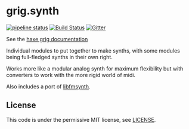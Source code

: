 # grig.synth

[![pipeline status](https://gitlab.com/haxe-grig/grig.audio/badges/master/pipeline.svg)](https://gitlab.com/haxe-grig/grig.audio/commits/master)
[![Build Status](https://travis-ci.org/osakared/grig.synth.svg?branch=master)](https://travis-ci.org/osakared/grig.synth)
[![Gitter](https://badges.gitter.im/haxe-grig/Lobby.svg)](https://gitter.im/haxe-grig/Lobby?utm_source=badge&utm_medium=badge&utm_campaign=pr-badge&utm_content=badge)

See the [haxe grig documentation](https://haxe-grig.gitlab.io/grig/)

Individual modules to put together to make synths, with some modules being full-fledged synths in their own right.

Works more like a modular analog synth for maximum flexibility but with converters to work with the more rigid world of midi.

Also includes a port of [libfmsynth](https://github.com/Themaister/libfmsynth).
            
## License

This code is under the permissive MIT license, see [LICENSE](LICENSE).